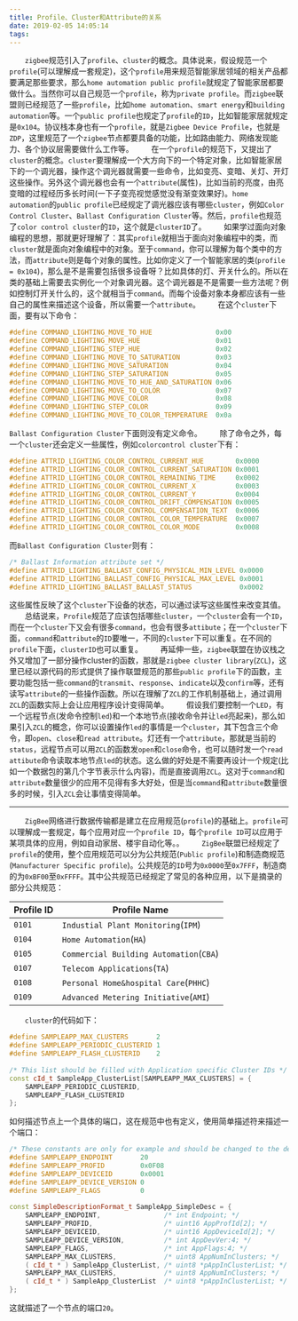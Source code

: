 ```yaml
---
title: Profile、Cluster和Attribute的关系
date: 2019-02-05 14:05:14
tags:
---
```

&emsp;&emsp;`zigbee`规范引入了`profile`、`cluster`的概念。具体说来，假设规范一个`profile`(可以理解成一套规定)，这个`profile`用来规范智能家居领域的相关产品都要满足那些要求，那么`home automation public profile`就规定了智能家居都要做什么。当然你可以自己规范一个`profile`，称为`private profile`。而`zigbee`联盟则已经规范了一些`profile`，比如`home automation`、`smart energy`和`building automation`等。一个`public profile`也规定了`profile`的`ID`，比如智能家居就规定是`0x104`。协议栈本身也有一个`profile`，就是`Zigbee Device Profile`，也就是`ZDP`，这里规范了一个`zigbee`节点都要具备的功能，比如路由能力、网络发现能力、各个协议层需要做什么工作等。
&emsp;&emsp;在一个`profile`的规范下，又提出了`cluster`的概念。`cluster`要理解成一个大方向下的一个特定对象，比如智能家居下的一个调光器，操作这个调光器就需要一些命令，比如变亮、变暗、关灯、开灯这些操作。另外这个调光器也会有一个`attribute`(属性)，比如当前的亮度，由亮变暗的过程经历多长时间(一下子变亮视觉感觉没有渐变效果好)。`home automation`的`public profile`已经规定了调光器应该有哪些`cluster`，例如`Color Control Cluster`、`Ballast Configuration Cluster`等。然后，`profile`也规范了`color control cluster`的`ID`，这个就是`clusterID`了。
&emsp;&emsp;如果学过面向对象编程的思想，那就更好理解了：其实`profile`就相当于面向对象编程中的类，而`cluster`就是面向对象编程中的对象。至于`command`，你可以理解为每个类中的方法，而`attribute`则是每个对象的属性。比如你定义了一个智能家居的类(`profile = 0x104`)，那么是不是需要包括很多设备呀？比如具体的灯、开关什么的。所以在类的基础上需要去实例化一个对象调光器。这个调光器是不是需要一些方法呢？例如控制灯开关什么的，这个就相当于`command`。而每个设备对象本身都应该有一些自己的属性来描述这个设备，所以需要一个`attribute`。
&emsp;&emsp;在这个`cluster`下面，要有以下命令：

``` cpp
#define COMMAND_LIGHTING_MOVE_TO_HUE                0x00
#define COMMAND_LIGHTING_MOVE_HUE                   0x01
#define COMMAND_LIGHTING_STEP_HUE                   0x02
#define COMMAND_LIGHTING_MOVE_TO_SATURATION         0x03
#define COMMAND_LIGHTING_MOVE_SATURATION            0x04
#define COMMAND_LIGHTING_STEP_SATURATION            0x05
#define COMMAND_LIGHTING_MOVE_TO_HUE_AND_SATURATION 0x06
#define COMMAND_LIGHTING_MOVE_TO_COLOR              0x07
#define COMMAND_LIGHTING_MOVE_COLOR                 0x08
#define COMMAND_LIGHTING_STEP_COLOR                 0x09
#define COMMAND_LIGHTING_MOVE_TO_COLOR_TEMPERATURE  0x0a
```

`Ballast Configuration Cluster`下面则没有定义命令。
&emsp;&emsp;除了命令之外，每一个`cluster`还会定义一些属性，例如`colorcontrol cluster`下有：

``` cpp
#define ATTRID_LIGHTING_COLOR_CONTROL_CURRENT_HUE        0x0000
#define ATTRID_LIGHTING_COLOR_CONTROL_CURRENT_SATURATION 0x0001
#define ATTRID_LIGHTING_COLOR_CONTROL_REMAINING_TIME     0x0002
#define ATTRID_LIGHTING_COLOR_CONTROL_CURRENT_X          0x0003
#define ATTRID_LIGHTING_COLOR_CONTROL_CURRENT_Y          0x0004
#define ATTRID_LIGHTING_COLOR_CONTROL_DRIFT_COMPENSATION 0x0005
#define ATTRID_LIGHTING_COLOR_CONTROL_COMPENSATION_TEXT  0x0006
#define ATTRID_LIGHTING_COLOR_CONTROL_COLOR_TEMPERATURE  0x0007
#define ATTRID_LIGHTING_COLOR_CONTROL_COLOR_MODE         0x0008
```

而`Ballast Configuration Cluster`则有：

``` cpp
/* Ballast Information attribute set */
#define ATTRID_LIGHTING_BALLAST_CONFIG_PHYSICAL_MIN_LEVEL 0x0000
#define ATTRID_LIGHTING_BALLAST_CONFIG_PHYSICAL_MAX_LEVEL 0x0001
#define ATTRID_LIGHTING_BALLAST_BALLAST_STATUS            0x0002
```

这些属性反映了这个`cluster`下设备的状态，可以通过读写这些属性来改变其值。
&emsp;&emsp;总结说来，`Profile`规范了应该包括哪些`cluster`，一个`cluster`会有一个`ID`，而在一个`cluster`下又会有很多`command`，也会有很多`attibute`；在一个`cluster`下面，`command`和`attribute`的`ID`要唯一，不同的`cluster`下可以重复。在不同的`profile`下面，`clusterID`也可以重复。
&emsp;&emsp;再延伸一些，`zigbee`联盟在协议栈之外又增加了一部分操作cluster的函数，那就是`zigbee cluster library`(`ZCL`)，这里已经以源代码的形式提供了操作联盟规范的那些`public profile`下的函数，主要功能包括一些`command`的`transmit`、`response`、`indicate`以及`confirm`等，还有读写`attribute`的一些操作函数。所以在理解了`ZCL`的工作机制基础上，通过调用`ZCL`的函数实际上会让应用程序设计变得简单。
&emsp;&emsp;假设我们要控制一个`LED`，有一个远程节点(发命令控制`led`)和一个本地节点(接收命令并让`led`亮起来)，那么如果引入`ZCL`的概念，你可以设置操作`led`的事情是一个`cluster`，其下包含三个命令，即`open`、`close`和`read attribute`。灯还有一个`attribute`，那就是当前的`status`，远程节点可以用`ZCL`的函数发`open`和`close`命令，也可以随时发一个`read attibute`命令读取本地节点`led`的状态。这么做的好处是不需要再设计一个规定(比如一个数据包的第几个字节表示什么内容)，而是直接调用`ZCL`。这对于`command`和`attribute`数量很少的应用不见得有多大好处，但是当`command`和`attribute`数量很多的时候，引入`ZCL`会让事情变得简单。

---

&emsp;&emsp;`ZigBee`网络进行数据传输都是建立在应用规范(`profile`)的基础上。`profile`可以理解成一套规定，每个应用对应一个`profile ID`，每个`profile ID`可以应用于某项具体的应用，例如自动家居、楼宇自动化等。。
&emsp;&emsp;`ZigBee`联盟已经规定了`profile`的使用，整个应用规范可以分为公共规范(`Public profile`)和制造商规范(`Manufacturer Specific profile`)。公共规范的`ID`号为`0x0000`至`0x7FFF`，制造商的为`0xBF00`至`0xFFFF`。其中公共规范已经规定了常见的各种应用，以下是摘录的部分公共规范：

Profile ID | Profile Name
-----------|-------------
`0101`     | `Industial Plant Monitoring`(`IPM`)
`0104`     | `Home Automation`(`HA`)
`0105`     | `Commercial Building Automation`(`CBA`)
`0107`     | `Telecom Applications`(`TA`)
`0108`     | `Personal Home&hospital Care`(`PHHC`)
`0109`     | `Advanced Metering Initiative`(`AMI`)

&emsp;&emsp;`cluster`的代码如下：

``` cpp
#define SAMPLEAPP_MAX_CLUSTERS       2
#define SAMPLEAPP_PERIODIC_CLUSTERID 1
#define SAMPLEAPP_FLASH_CLUSTERID    2
​
/* This list should be filled with Application specific Cluster IDs */
const cId_t SampleApp_ClusterList[SAMPLEAPP_MAX_CLUSTERS] = {
    SAMPLEAPP_PERIODIC_CLUSTERID,
    SAMPLEAPP_FLASH_CLUSTERID
};
```

如何描述节点上一个具体的端口，这在规范中也有定义，使用简单描述符来描述一个端口：

``` cpp
/* These constants are only for example and should be changed to the device's needs */
#define SAMPLEAPP_ENDPOINT       20
#define SAMPLEAPP_PROFID         0x0F08
#define SAMPLEAPP_DEVICEID       0x0001
#define SAMPLEAPP_DEVICE_VERSION 0
#define SAMPLEAPP_FLAGS          0
​
const SimpleDescriptionFormat_t SampleApp_SimpleDesc = {
    SAMPLEAPP_ENDPOINT,                /* int Endpoint; */
    SAMPLEAPP_PROFID,                  /* uint16 AppProfId[2]; */
    SAMPLEAPP_DEVICEID,                /* uint16 AppDeviceId[2]; */
    SAMPLEAPP_DEVICE_VERSION,          /* int AppDevVer:4; */
    SAMPLEAPP_FLAGS,                   /* int AppFlags:4; */
    SAMPLEAPP_MAX_CLUSTERS,            /* uint8 AppNumInClusters; */
    ( cId_t * ) SampleApp_ClusterList, /* uint8 *pAppInClusterList; */
    SAMPLEAPP_MAX_CLUSTERS,            /* uint8 AppNumInClusters; */
    ( cId_t * ) SampleApp_ClusterList  /* uint8 *pAppInClusterList; */
};
```

这就描述了一个节点的端口`20`。
